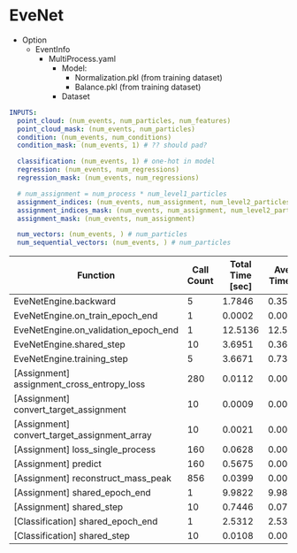 # EveNet

- Option
    - EventInfo
        - MultiProcess.yaml
            - Model:
                - Normalization.pkl (from training dataset)
                - Balance.pkl (from training dataset)
            - Dataset

```yaml
INPUTS:
  point_cloud: (num_events, num_particles, num_features)
  point_cloud_mask: (num_events, num_particles)
  condition: (num_events, num_conditions)
  condition_mask: (num_events, 1) # ?? should pad?

  classification: (num_events, 1) # one-hot in model
  regression: (num_events, num_regressions)
  regression_mask: (num_events, num_regressions)

  # num_assignment = num_process * num_level1_particles
  assignment_indices: (num_events, num_assignment, num_level2_particles) # with padding
  assignment_indices_mask: (num_events, num_assignment, num_level2_particles) # with padding
  assignment_mask: (num_events, num_assignment)

  num_vectors: (num_events, ) # num_particles
  num_sequential_vectors: (num_events, ) # num_particles
```


| Function                                 | Call Count | Total Time [sec] | Average Time [sec] |
|------------------------------------------|------------|------------------|---------------------|
| EveNetEngine.backward                    | 5          | 1.7846           | 0.3569              |
| EveNetEngine.on_train_epoch_end          | 1          | 0.0002           | 0.0002              |
| EveNetEngine.on_validation_epoch_end     | 1          | 12.5136          | 12.5136             |
| EveNetEngine.shared_step                 | 10         | 3.6951           | 0.3695              |
| EveNetEngine.training_step               | 5          | 3.6671           | 0.7334              |
| [Assignment] assignment_cross_entropy_loss | 280        | 0.0112           | 0.0000401           |
| [Assignment] convert_target_assignment   | 10         | 0.0009           | 0.0000902           |
| [Assignment] convert_target_assignment_array | 10     | 0.0021           | 0.0002146           |
| [Assignment] loss_single_process         | 160        | 0.0628           | 0.0003923           |
| [Assignment] predict                     | 160        | 0.5675           | 0.003547            |
| [Assignment] reconstruct_mass_peak       | 856        | 0.0399           | 0.0000466           |
| [Assignment] shared_epoch_end            | 1          | 9.9822           | 9.9822              |
| [Assignment] shared_step                 | 10         | 0.7446           | 0.0745              |
| [Classification] shared_epoch_end        | 1          | 2.5312           | 2.5312              |
| [Classification] shared_step             | 10         | 0.0108           | 0.001081            |



